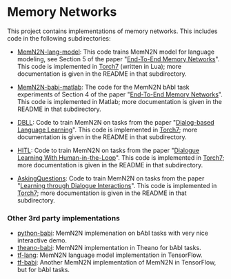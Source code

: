 # Memory Networks

This project contains implementations of memory networks.
This includes code in the following subdirectories:


* [MemN2N-lang-model](MemN2N-lang-model): This code trains MemN2N model for language modeling, see Section 5 of the paper "[End-To-End Memory Networks](http://arxiv.org/abs/1503.08895)". This code is implemented in [Torch7](http://torch.ch/) (written in Lua); more documentation is given in the README in that subdirectory.


* [MemN2N-babi-matlab](MemN2N-babi-matlab): The code for the MemN2N bAbI task experiments of Section 4 of the paper "[End-To-End Memory Networks](http://arxiv.org/abs/1503.08895)". This code is implemented in Matlab; more documentation is given in the README in that subdirectory.


* [DBLL](DBLL): Code to train MemN2N on tasks from the paper "[Dialog-based Language Learning](https://arxiv.org/abs/1604.06045)". This code is implemented in [Torch7](http://torch.ch); more documentation is given in the README in that subdirectory.


* [HITL](HITL): Code to train MemN2N on tasks from the paper "[Dialogue Learning With Human-in-the-Loop](https://arxiv.org/abs/1611.09823)". This code is implemented in [Torch7](http://torch.ch); more documentation is given in the README in that subdirectory.


* [AskingQuestions](AskingQuestions): Code to train MemN2N on tasks from the paper "[Learning through Dialogue Interactions](https://openreview.net/pdf?id=rkE8pVcle)". This code is implemented in [Torch7](http://torch.ch); more documentation is given in the README in that subdirectory.


### Other 3rd party implementations
* [python-babi](https://github.com/vinhkhuc/MemN2N-babi-python): MemN2N implemenation on bAbI tasks with very nice interactive demo.
* [theano-babi](https://github.com/npow/MemN2N): MemN2N implementation in Theano for bAbI tasks.
* [tf-lang](https://github.com/carpedm20/MemN2N-tensorflow): MemN2N language model implementation in TensorFlow.
* [tf-babi](https://github.com/domluna/memn2n): Another MemN2N implementation of MemN2N in TensorFlow, but for bAbI tasks.
